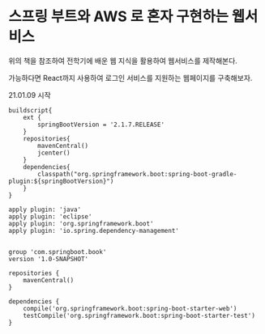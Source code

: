 # 스프링 부트와 AWS 로 혼자 구현하는 웹서비스

위의 책을 참조하여 전학기에 배운 웹 지식을 활용하여 웹서비스를 제작해본다. 

가능하다면 React까지 사용하여 로그인 서비스를 지원하는 웹페이지를 구축해보자.



21.01.09 시작





```
buildscript{
    ext {
        springBootVersion = '2.1.7.RELEASE'
    }
    repositories{
        mavenCentral()
        jcenter()
    }
    dependencies{
        classpath("org.springframework.boot:spring-boot-gradle-plugin:${springBootVersion}")
    }
}

apply plugin: 'java'
apply plugin: 'eclipse'
apply plugin: 'org.springframework.boot'
apply plugin: 'io.spring.dependency-management'


group 'com.springboot.book'
version '1.0-SNAPSHOT'

repositories {
    mavenCentral()
}

dependencies {
    compile('org.springframework.boot:spring-boot-starter-web')
    testCompile('org.springframework.boot:spring-boot-starter-test')
}
```